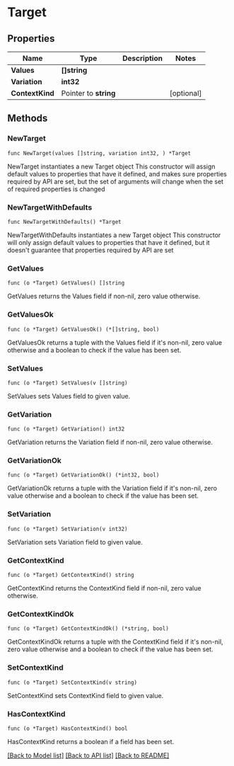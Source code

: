# Target

## Properties

Name | Type | Description | Notes
------------ | ------------- | ------------- | -------------
**Values** | **[]string** |  | 
**Variation** | **int32** |  | 
**ContextKind** | Pointer to **string** |  | [optional] 

## Methods

### NewTarget

`func NewTarget(values []string, variation int32, ) *Target`

NewTarget instantiates a new Target object
This constructor will assign default values to properties that have it defined,
and makes sure properties required by API are set, but the set of arguments
will change when the set of required properties is changed

### NewTargetWithDefaults

`func NewTargetWithDefaults() *Target`

NewTargetWithDefaults instantiates a new Target object
This constructor will only assign default values to properties that have it defined,
but it doesn't guarantee that properties required by API are set

### GetValues

`func (o *Target) GetValues() []string`

GetValues returns the Values field if non-nil, zero value otherwise.

### GetValuesOk

`func (o *Target) GetValuesOk() (*[]string, bool)`

GetValuesOk returns a tuple with the Values field if it's non-nil, zero value otherwise
and a boolean to check if the value has been set.

### SetValues

`func (o *Target) SetValues(v []string)`

SetValues sets Values field to given value.


### GetVariation

`func (o *Target) GetVariation() int32`

GetVariation returns the Variation field if non-nil, zero value otherwise.

### GetVariationOk

`func (o *Target) GetVariationOk() (*int32, bool)`

GetVariationOk returns a tuple with the Variation field if it's non-nil, zero value otherwise
and a boolean to check if the value has been set.

### SetVariation

`func (o *Target) SetVariation(v int32)`

SetVariation sets Variation field to given value.


### GetContextKind

`func (o *Target) GetContextKind() string`

GetContextKind returns the ContextKind field if non-nil, zero value otherwise.

### GetContextKindOk

`func (o *Target) GetContextKindOk() (*string, bool)`

GetContextKindOk returns a tuple with the ContextKind field if it's non-nil, zero value otherwise
and a boolean to check if the value has been set.

### SetContextKind

`func (o *Target) SetContextKind(v string)`

SetContextKind sets ContextKind field to given value.

### HasContextKind

`func (o *Target) HasContextKind() bool`

HasContextKind returns a boolean if a field has been set.


[[Back to Model list]](../README.md#documentation-for-models) [[Back to API list]](../README.md#documentation-for-api-endpoints) [[Back to README]](../README.md)


